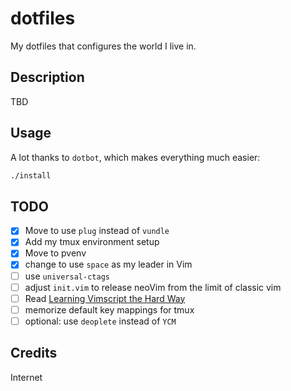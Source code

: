 dotfiles
========

My dotfiles that configures the world I live in.

Description
-----------

TBD


Usage
-----

A lot thanks to `dotbot`, which makes everything much easier:

```bash
./install
```

TODO
----

- [x] Move to use `plug` instead of `vundle`
- [x] Add my tmux environment setup
- [x] Move to pvenv
- [x] change to use `space` as my leader in Vim
- [ ] use `universal-ctags`
- [ ] adjust `init.vim` to release neoVim from the limit of classic vim
- [ ] Read [Learning Vimscript the Hard Way](http://learnvimscriptthehardway.stevelosh.com/)
- [ ] memorize default key mappings for tmux
- [ ] optional: use `deoplete` instead of `YCM`

Credits
-------

Internet
